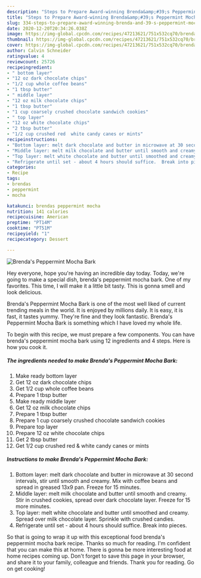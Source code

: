 ```yaml
---
description: "Steps to Prepare Award-winning Brenda&amp;#39;s Peppermint Mocha Bark"
title: "Steps to Prepare Award-winning Brenda&amp;#39;s Peppermint Mocha Bark"
slug: 334-steps-to-prepare-award-winning-brenda-and-39-s-peppermint-mocha-bark
date: 2020-12-20T20:34:26.038Z
image: https://img-global.cpcdn.com/recipes/47213621/751x532cq70/brendas-peppermint-mocha-bark-recipe-main-photo.jpg
thumbnail: https://img-global.cpcdn.com/recipes/47213621/751x532cq70/brendas-peppermint-mocha-bark-recipe-main-photo.jpg
cover: https://img-global.cpcdn.com/recipes/47213621/751x532cq70/brendas-peppermint-mocha-bark-recipe-main-photo.jpg
author: Calvin Schneider
ratingvalue: 4
reviewcount: 25726
recipeingredient:
- " bottom layer"
- "12 oz dark chocolate chips"
- "1/2 cup whole coffee beans"
- "1 tbsp butter"
- " middle layer"
- "12 oz milk chocolate chips"
- "1 tbsp butter"
- "1 cup coarsely crushed chocolate sandwich cookies"
- " top layer"
- "12 oz white chocolate chips"
- "2 tbsp butter"
- "1/2 cup crushed red  white candy canes or mints"
recipeinstructions:
- "Bottom layer: melt dark chocolate and butter in microwave at 30 second intervals, stir until smooth and creamy. Mix with coffee beans and spread in greased 13x9 pan.  Freeze for 15 minutes."
- "Middle layer: melt milk chocolate and butter until smooth and creamy.  Stir in crushed cookies, spread over dark chocolate layer.  Freeze for 15 more minutes."
- "Top layer: melt white chocolate and butter until smoothed and creamy.  Spread over milk chocolate layer.  Sprinkle with crushed candies."
- "Refrigerate until set - about 4 hours should suffice.  Break into pieces."
categories:
- Recipe
tags:
- brendas
- peppermint
- mocha

katakunci: brendas peppermint mocha 
nutrition: 141 calories
recipecuisine: American
preptime: "PT14M"
cooktime: "PT51M"
recipeyield: "1"
recipecategory: Dessert

---
```



![Brenda&#39;s Peppermint Mocha Bark](https://img-global.cpcdn.com/recipes/47213621/751x532cq70/brendas-peppermint-mocha-bark-recipe-main-photo.jpg)

Hey everyone, hope you're having an incredible day today. Today, we're going to make a special dish, brenda&#39;s peppermint mocha bark. One of my favorites. This time, I will make it a little bit tasty. This is gonna smell and look delicious.



Brenda&#39;s Peppermint Mocha Bark is one of the most well liked of current trending meals in the world. It is enjoyed by millions daily. It is easy, it is fast, it tastes yummy. They're fine and they look fantastic. Brenda&#39;s Peppermint Mocha Bark is something which I have loved my whole life.


To begin with this recipe, we must prepare a few components. You can have brenda&#39;s peppermint mocha bark using 12 ingredients and 4 steps. Here is how you cook it.

<!--inarticleads1-->

##### The ingredients needed to make Brenda&#39;s Peppermint Mocha Bark:

1. Make ready  bottom layer
1. Get 12 oz dark chocolate chips
1. Get 1/2 cup whole coffee beans
1. Prepare 1 tbsp butter
1. Make ready  middle layer
1. Get 12 oz milk chocolate chips
1. Prepare 1 tbsp butter
1. Prepare 1 cup coarsely crushed chocolate sandwich cookies
1. Prepare  top layer
1. Prepare 12 oz white chocolate chips
1. Get 2 tbsp butter
1. Get 1/2 cup crushed red &amp; white candy canes or mints




<!--inarticleads2-->

##### Instructions to make Brenda&#39;s Peppermint Mocha Bark:

1. Bottom layer: melt dark chocolate and butter in microwave at 30 second intervals, stir until smooth and creamy. Mix with coffee beans and spread in greased 13x9 pan.  Freeze for 15 minutes.
1. Middle layer: melt milk chocolate and butter until smooth and creamy.  Stir in crushed cookies, spread over dark chocolate layer.  Freeze for 15 more minutes.
1. Top layer: melt white chocolate and butter until smoothed and creamy.  Spread over milk chocolate layer.  Sprinkle with crushed candies.
1. Refrigerate until set - about 4 hours should suffice.  Break into pieces.




So that is going to wrap it up with this exceptional food brenda&#39;s peppermint mocha bark recipe. Thanks so much for reading. I'm confident that you can make this at home. There is gonna be more interesting food at home recipes coming up. Don't forget to save this page in your browser, and share it to your family, colleague and friends. Thank you for reading. Go on get cooking!
